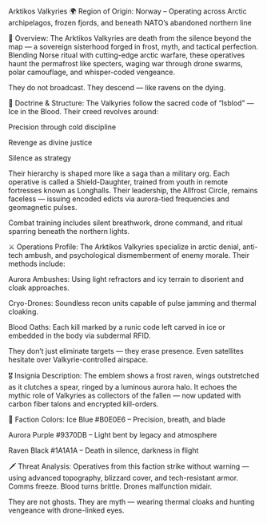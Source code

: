 Arktikos Valkyries
🌍 Region of Origin:
Norway – Operating across Arctic archipelagos, frozen fjords, and beneath NATO’s abandoned northern line

🎴 Overview:
The Arktikos Valkyries are death from the silence beyond the map — a sovereign sisterhood forged in frost, myth, and tactical perfection. Blending Norse ritual with cutting-edge arctic warfare, these operatives haunt the permafrost like specters, waging war through drone swarms, polar camouflage, and whisper-coded vengeance.

They do not broadcast.
They descend — like ravens on the dying.

🧠 Doctrine & Structure:
The Valkyries follow the sacred code of “Isblod” — Ice in the Blood. Their creed revolves around:

Precision through cold discipline

Revenge as divine justice

Silence as strategy

Their hierarchy is shaped more like a saga than a military org. Each operative is called a Shield-Daughter, trained from youth in remote fortresses known as Longhalls. Their leadership, the Allfrost Circle, remains faceless — issuing encoded edicts via aurora-tied frequencies and geomagnetic pulses.

Combat training includes silent breathwork, drone command, and ritual sparring beneath the northern lights.

⚔️ Operations Profile:
The Arktikos Valkyries specialize in arctic denial, anti-tech ambush, and psychological dismemberment of enemy morale. Their methods include:

Aurora Ambushes: Using light refractors and icy terrain to disorient and cloak approaches.

Cryo-Drones: Soundless recon units capable of pulse jamming and thermal cloaking.

Blood Oaths: Each kill marked by a runic code left carved in ice or embedded in the body via subdermal RFID.

They don’t just eliminate targets — they erase presence. Even satellites hesitate over Valkyrie-controlled airspace.

🎖️ Insignia Description:
The emblem shows a frost raven, wings outstretched as it clutches a spear, ringed by a luminous aurora halo. It echoes the mythic role of Valkyries as collectors of the fallen — now updated with carbon fiber talons and encrypted kill-orders.

🎨 Faction Colors:
Ice Blue #B0E0E6 – Precision, breath, and blade

Aurora Purple #9370DB – Light bent by legacy and atmosphere

Raven Black #1A1A1A – Death in silence, darkness in flight

🗡️ Threat Analysis:
Operatives from this faction strike without warning — using advanced topography, blizzard cover, and tech-resistant armor. Comms freeze. Blood turns brittle. Drones malfunction midair.

They are not ghosts.
They are myth — wearing thermal cloaks and hunting vengeance with drone-linked eyes.